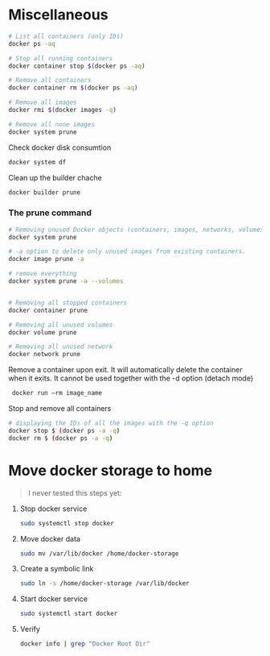 
# Miscellaneous


```bash
# List all containers (only IDs)
docker ps -aq

# Stop all running containers
docker container stop $(docker ps -aq)

# Remove all containers
docker container rm $(docker ps -aq)

# Remove all images
docker rmi $(docker images -q)

# Remove all none images
docker system prune
```


Check docker disk consumtion
``` bash
docker system df
```

Clean up the builder chache
``` bash
docker builder prune
```

### The prune command 
```bash
# Removing unused Docker objects (containers, images, networks, volumes) all at once. 
docker system prune

# -a option to delete only unused images from existing containers.
docker image prune -a

# remove everything
docker system prune -a --volumes


# Removing all stopped containers
docker container prune

# Removing all unused volumes
docker volume prune

# Removing all unused network
docker network prune
```



Remove a container upon exit. It will automatically delete the container when it exits. 
It cannot be used together with the -d option (detach mode)
```bash
 docker run —rm image_name
```

Stop and remove all containers
```bash
# displaying the IDs of all the images with the -q option
docker stop $ (docker ps -a -q)
docker rm $ (docker ps -a -q)
```


# Move docker storage to home
> I never tested this steps yet:

1. Stop docker service
    ```bash
    sudo systemctl stop docker
    ```

2. Move docker data
    ```bash
    sudo mv /var/lib/docker /home/docker-storage
    ```

3. Create a symbolic link
    ```bash
    sudo ln -s /home/docker-storage /var/lib/docker
    ```

4. Start docker service
    ```bash
    sudo systemctl start docker
    ```

5. Verify
    ```bash
    docker info | grep "Docker Root Dir"
    ```